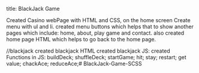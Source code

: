 title: BlackJack Game

Created Casino webPage with HTML and CSS, on the home screen Create menu with ul and li.
created menu buttons which helps that to show  another pages which include: home, about, play game and contact. also created home page HTML which helps to go back to the home page.

//blackjack
created blackjack HTML
created blackjack JS:
created Functions in JS:
     buildDeck;
     shuffleDeck;
     startGame;
     hit;
     stay;
     restart;
     get value;
     chackAce;
     reduceAce;# BlackJack-Game-SCSS
